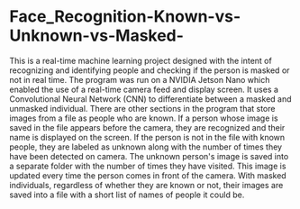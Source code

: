 # Face_Recognition-Known-vs-Unknown-vs-Masked-
This is a real-time machine learning project designed with the intent of recognizing and identifying people and checking if the person is masked or not in real time. The program was run on a NVIDIA Jetson Nano which enabled the use of a real-time camera feed and display screen. It uses a Convolutional Neural Network (CNN) to differentiate between a masked and unmasked individual. There are other sections in the program that store images from a file as people who are known. If a person whose image is saved in the file appears before the camera, they are recognized and their name is displayed on the screen. If the person is not in the file with known people, they are labeled as unknown along with the number of times they have been detected on camera. The unknown person's image is saved into a separate folder with the number of times they have visited. This image is updated every time the person comes in front of the camera. With masked individuals, regardless of whether they are known or not, their images are saved into a file with a short list of names of people it could be.
